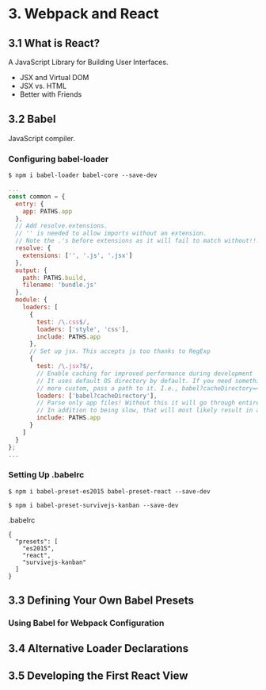 # 3. Webpack and React

## 3.1 What is React?
A JavaScript Library for Building User Interfaces.

- JSX and Virtual DOM
- JSX vs. HTML
- Better with Friends

## 3.2 Babel
JavaScript compiler.

### Configuring babel-loader

```
$ npm i babel-loader babel-core --save-dev
```

```js
...
const common = {
  entry: {
    app: PATHS.app
  },
  // Add resolve.extensions.
  // '' is needed to allow imports without an extension.
  // Note the .'s before extensions as it will fail to match without!!!
  resolve: {
    extensions: ['', '.js', '.jsx']
  },
  output: {
    path: PATHS.build,
    filename: 'bundle.js'
  },
  module: {
    loaders: [
      {
        test: /\.css$/,
        loaders: ['style', 'css'],
        include: PATHS.app
      },
      // Set up jsx. This accepts js too thanks to RegExp
      {
        test: /\.jsx?$/,
        // Enable caching for improved performance during development
        // It uses default OS directory by default. If you need something
        // more custom, pass a path to it. I.e., babel?cacheDirectory=<path>
        loaders: ['babel?cacheDirectory'],
        // Parse only app files! Without this it will go through entire project.
        // In addition to being slow, that will most likely result in an error.
        include: PATHS.app
      }
    ]
  }
};
...
```

### Setting Up .babelrc

```
$ npm i babel-preset-es2015 babel-preset-react --save-dev
```

```
$ npm i babel-preset-survivejs-kanban --save-dev
```

.babelrc
```
{
  "presets": [
    "es2015",
    "react",
    "survivejs-kanban"
  ]
}
```

## 3.3 Defining Your Own Babel Presets

### Using Babel for Webpack Configuration

## 3.4 Alternative Loader Declarations

## 3.5 Developing the First React View
